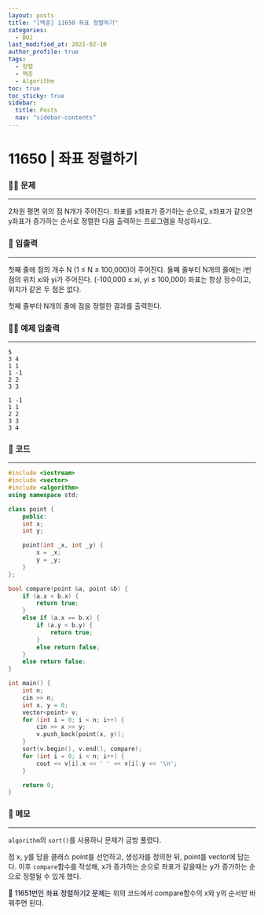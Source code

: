 ```yaml
---
layout: posts
title: "[백준] 11650 좌표 정렬하기"
categories:
  - BOJ
last_modified_at: 2021-02-10
author_profile: true
tags:
  - 정렬
  - 백준
  - Algorithm
toc: true
toc_sticky: true
sidebar:
  title: Posts
  nav: "sidebar-contents"
---
```


# 11650 | 좌표 정렬하기


### 🙋‍♀️ 문제

-----

2차원 평면 위의 점 N개가 주어진다. 좌표를 x좌표가 증가하는 순으로, x좌표가 같으면 y좌표가 증가하는 순서로 정렬한 다음 출력하는 프로그램을 작성하시오.

### 🙌 입출력

-----

첫째 줄에 점의 개수 N (1 ≤ N ≤ 100,000)이 주어진다. 둘째 줄부터 N개의 줄에는 i번점의 위치 xi와 yi가 주어진다. (-100,000 ≤ xi, yi ≤ 100,000) 좌표는 항상 정수이고, 위치가 같은 두 점은 없다.

첫째 줄부터 N개의 줄에 점을 정렬한 결과를 출력한다.

### 🙋‍♂️ 예제 입출력

-----

```
5
3 4
1 1
1 -1
2 2
3 3
```

```
1 -1
1 1
2 2
3 3
3 4
```

### 🚀 코드

-----

```c++
#include <iostream>
#include <vector>
#include <algorithm>
using namespace std;

class point {
	public:
	int x;
	int y;

	point(int _x, int _y) {
		x = _x;
		y = _y;
	}
};

bool compare(point &a, point &b) {
	if (a.x < b.x) {
		return true;
	}
	else if (a.x == b.x) {
		if (a.y < b.y) {
			return true;
		}
		else return false;
	}
	else return false;
}

int main() {
	int n;
	cin >> n;
	int x, y = 0;
	vector<point> v;
	for (int i = 0; i < n; i++) {
		cin >> x >> y;
		v.push_back(point(x, y));
	}
	sort(v.begin(), v.end(), compare);
	for (int i = 0; i < n; i++) {
		cout << v[i].x << ' ' << v[i].y << '\n';
	}

	return 0;
}
```


### 🌠 메모

-----

```algorithm```의 ```sort()```를 사용하니 문제가 금방 풀렸다.

점 x, y를 담을 클래스 point를 선언하고, 생성자를 정의한 뒤, point를 vector에 담는다. 이후 ```compare```함수를 작성해, x가 증가하는 순으로 좌표가 같을때는 y가 증가하는 순으로 정렬될 수 있게 했다.

📌 <mark style='background-color: #f5f0ff'>11651번인 좌표 정렬하기2 문제</mark>는 위의 코드에서 compare함수의 x와 y의 순서만 바꿔주면 된다.
